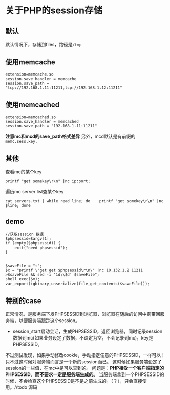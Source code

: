 # 关于PHP的session存储

## 默认
默认情况下，存储到files，路径是`/tmp`

## 使用memcache
```
extension=memcache.so
session.save_handler = memcache
session.save_path = "tcp://192.168.1.11:11211,tcp://192.168.1.12:11211"
```


## 使用memcached
```
extension=memcached.so
session.save_handler = memcached
session.save_path = "192.168.1.11:11211"
```
__注意mc和mcd的save_path格式差异__
另外，mcd默认是有前缀的`memc.sess.key.`

## 其他
查看mc的某个key
```
printf "get somekey\r\n" |nc ip:port;
```
遍历mc server list查某个key
```
cat servers.txt | while read line; do    printf "get somekey\r\n" |nc $line; done
```


## demo
```
//获取session 数据
$phpsessid=$argv[1];
if (empty($phpsessid)) {
    exit("need phpsessid");
}


$saveFile = "t";
$x = "printf \"get get $phpsessid\r\n\" |nc 10.132.1.2 11211 >$saveFile && sed -i '1d;\$d' $saveFile";
shell_exec($x);
var_export(igbinary_unserialize(file_get_contents($saveFile)));
```

## 特别的case
正常情况，是服务端下发PHPSESSID到浏览器，浏览器在随后的访问中携带回服务端，以便服务端跟踪这个session。
- session_start启动会话，生成PHPSESSID，返回浏览器，同时记录session数据到mc(如果业务设定了数据，不设定为空，不会记录到mc)，key是PHPSESSID。

不过测试发现，如果手动修改cookie，手动指定任意的PHPSESSID，一样可以！只不过这时候对服务端而言是一个新的session而已。
这时候如果服务端设定了session的一些值，在mc中是可以查到的。
问题是：__PHP接受一个客户端指定的PHPSESSID，而不要求一定是服务端生成的。__
当服务端拿到一个PHPSESSID的时候，不会检查这个PHPSESSID是不是之前生成的。（？），只会直接使用。//todo 源码
